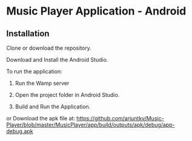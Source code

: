 ﻿# Music Player Application - Android
 
## Installation

Clone or download the repository.

Download and Install the Android Studio.

To run the application:

1. Run the Wamp server

2. Open the project folder in Android Studio.

3. Build and Run the Application.

or Download the apk file at: https://github.com/arjuntkv/Music-Player/blob/master/MusicPlayer/app/build/outputs/apk/debug/app-debug.apk
  




